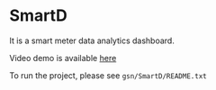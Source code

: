 SmartD
======

It is a smart meter data analytics dashboard.

Video demo is available [here](http://www.youtube.com/watch?v=ORnUrxPTdjs)

To run the project, please see <code>gsn/SmartD/README.txt</code>
